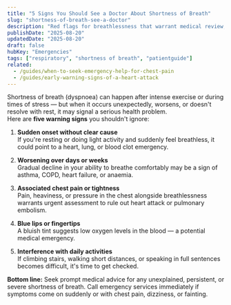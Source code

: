 ```yaml
---
title: "5 Signs You Should See a Doctor About Shortness of Breath"
slug: "shortness-of-breath-see-a-doctor"
description: "Red flags for breathlessness that warrant medical review, and when to seek urgent care."
publishDate: "2025-08-20"
updatedDate: "2025-08-20"
draft: false
hubKey: "Emergencies"
tags: ["respiratory", "shortness of breath", "patientguide"]
related:
  - /guides/when-to-seek-emergency-help-for-chest-pain
  - /guides/early-warning-signs-of-a-heart-attack
---
```



Shortness of breath (dyspnoea) can happen after intense exercise or during times of stress — but when it occurs unexpectedly, worsens, or doesn't resolve with rest, it may signal a serious health problem.  
Here are **five warning signs** you shouldn't ignore:

1. **Sudden onset without clear cause**  
   If you're resting or doing light activity and suddenly feel breathless, it could point to a heart, lung, or blood clot emergency.

2. **Worsening over days or weeks**  
   Gradual decline in your ability to breathe comfortably may be a sign of asthma, COPD, heart failure, or anaemia.

3. **Associated chest pain or tightness**  
   Pain, heaviness, or pressure in the chest alongside breathlessness warrants urgent assessment to rule out heart attack or pulmonary embolism.

4. **Blue lips or fingertips**  
   A bluish tint suggests low oxygen levels in the blood — a potential medical emergency.

5. **Interference with daily activities**  
   If climbing stairs, walking short distances, or speaking in full sentences becomes difficult, it's time to get checked.

**Bottom line:** Seek prompt medical advice for any unexplained, persistent, or severe shortness of breath. Call emergency services immediately if symptoms come on suddenly or with chest pain, dizziness, or fainting.
